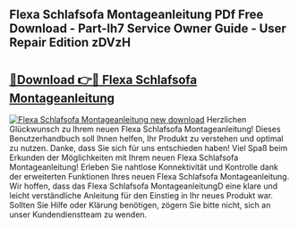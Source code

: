 ## Flexa Schlafsofa Montageanleitung PDf Free Download - Part-lh7 Service Owner Guide - User Repair Edition zDVzH

# <h2><a href="http://df7doo6.blite.top/?on=Flexa+Schlafsofa+Montageanleitung">🔗Download 👉🔴 Flexa Schlafsofa Montageanleitung</a></h2>

[![Flexa Schlafsofa Montageanleitung new download](https://i.imgur.com/lujVjoI.png)](http://df7doo6.blite.top/?on=Flexa+Schlafsofa+Montageanleitung)
Herzlichen Glückwunsch zu Ihrem neuen Flexa Schlafsofa Montageanleitung! Dieses Benutzerhandbuch soll Ihnen helfen, Ihr Produkt zu verstehen und optimal zu nutzen. Danke, dass Sie sich für uns entschieden haben! Viel Spaß beim Erkunden der Möglichkeiten mit Ihrem neuen Flexa Schlafsofa Montageanleitung! Erleben Sie nahtlose Konnektivität und Kontrolle dank der erweiterten Funktionen Ihres neuen Flexa Schlafsofa Montageanleitung. Wir hoffen, dass das Flexa Schlafsofa MontageanleitungD eine klare und leicht verständliche Anleitung für den Einstieg in Ihr neues Produkt war. Sollten Sie Hilfe oder Klärung benötigen, zögern Sie bitte nicht, sich an unser Kundendienstteam zu wenden.
